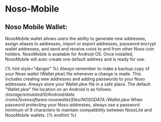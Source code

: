 # Noso-Mobile

## Noso Mobile Wallet:

NosoMobile wallet allows users the ability to generate new addresses, assign aliases to addresses, import or export addresses, password encrypt wallet addresses, and send and receive coins to and from other Noso coin holders. NosoMobile is available for Android OS. Once installed, NosoMobile will auto-create one default address and is ready for use.

{% hint style="danger" %}
Always remember to make a backup copy of your Noso wallet (Wallet.pkw) file whenever a change is made. This includes creating new addresses and adding passwords to your Noso addresses. Always store your Wallet.pkw file in a safe place. The default "Wallet.pkw" file location on an Android is as follows: _/storage/emulated/0/Android/data /coms7evensoftware.nosowallet/files/NOSODATA /Wallet.pkw_ When password protecting your Noso addresses, always use a password minimum of 8 characters to maintain compatibility between NosoLite and NosoMobile  wallets.​
{% endhint %}

<figure><img src="https://files.gitbook.com/v0/b/gitbook-x-prod.appspot.com/o/spaces%2FUqRNLnIzB4NA58soPIB7%2Fuploads%2FHPNiBif0ig3e1hCLNnAz%2Fnosomobile.png?alt=media&#x26;token=4e9f5140-37af-49a3-a8ab-ee07512c6924" alt=""><figcaption></figcaption></figure>
